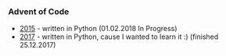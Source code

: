 ### Advent of Code

- [2015](2015) - written in Python (01.02.2018 In Progress)
- [2017](2017) - written in Python, cause I wanted to learn it :) (finished 25.12.2017)
